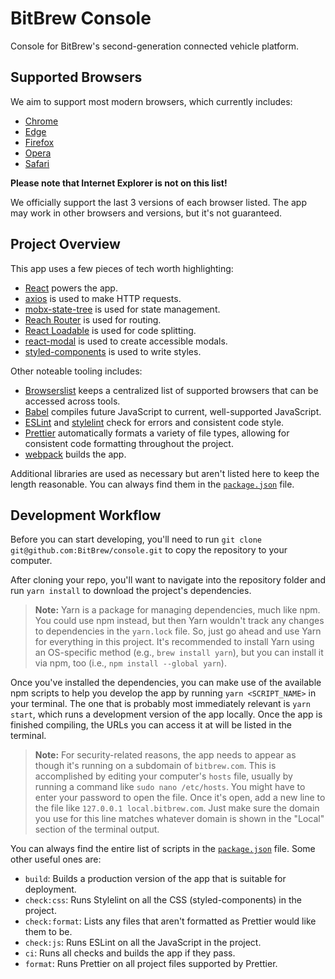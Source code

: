 # BitBrew Console

Console for BitBrew's second-generation connected vehicle platform.

## Supported Browsers

We aim to support most modern browsers, which currently includes:

- [Chrome](https://www.google.com/chrome/)
- [Edge](https://www.microsoft.com/en-us/windows/microsoft-edge)
- [Firefox](https://www.mozilla.org/en-US/firefox/)
- [Opera](http://www.opera.com/)
- [Safari](https://www.apple.com/safari/)

**Please note that Internet Explorer is not on this list!**

We officially support the last 3 versions of each browser listed. The app may work in other browsers and versions, but it's not guaranteed.

## Project Overview

This app uses a few pieces of tech worth highlighting:

- [React](https://reactjs.org/) powers the app.
- [axios](https://github.com/axios/axios) is used to make HTTP requests.
- [mobx-state-tree](https://github.com/mobxjs/mobx-state-tree) is used for state management.
- [Reach Router](https://reach.tech/router) is used for routing.
- [React Loadable](https://github.com/jamiebuilds/react-loadable) is used for code splitting.
- [react-modal](http://reactcommunity.org/react-modal/) is used to create accessible modals.
- [styled-components](https://www.styled-components.com/) is used to write styles.

Other noteable tooling includes:

- [Browserslist](https://github.com/ai/browserslist) keeps a centralized list of supported browsers that can be accessed across tools.
- [Babel](http://babeljs.io/) compiles future JavaScript to current, well-supported JavaScript.
- [ESLint](https://eslint.org/) and [stylelint](https://stylelint.io/) check for errors and consistent code style.
- [Prettier](https://prettier.io/) automatically formats a variety of file types, allowing for consistent code formatting throughout the project.
- [webpack](https://webpack.js.org/) builds the app.

Additional libraries are used as necessary but aren't listed here to keep the length reasonable. You can always find them in the [`package.json`](package.json) file.

## Development Workflow

Before you can start developing, you'll need to run `git clone git@github.com:BitBrew/console.git` to copy the repository to your computer.

After cloning your repo, you'll want to navigate into the repository folder and run `yarn install` to download the project's dependencies.

> **Note:** Yarn is a package for managing dependencies, much like npm. You could use npm instead, but then Yarn wouldn't track any changes to dependencies in the `yarn.lock` file. So, just go ahead and use Yarn for everything in this project. It's recommended to install Yarn using an OS-specific method (e.g., `brew install yarn`), but you can install it via npm, too (i.e., `npm install --global yarn`).

Once you've installed the dependencies, you can make use of the available npm scripts to help you develop the app by running `yarn <SCRIPT_NAME>` in your terminal. The one that is probably most immediately relevant is `yarn start`, which runs a development version of the app locally. Once the app is finished compiling, the URLs you can access it at will be listed in the terminal.

> **Note:** For security-related reasons, the app needs to appear as though it's running on a subdomain of `bitbrew.com`. This is accomplished by editing your computer's `hosts` file, usually by running a command like `sudo nano /etc/hosts`. You might have to enter your password to open the file. Once it's open, add a new line to the file like `127.0.0.1 local.bitbrew.com`. Just make sure the domain you use for this line matches whatever domain is shown in the "Local" section of the terminal output.

You can always find the entire list of scripts in the [`package.json`](package.json) file. Some other useful ones are:

- `build`: Builds a production version of the app that is suitable for deployment.
- `check:css`: Runs Stylelint on all the CSS (styled-components) in the project.
- `check:format`: Lists any files that aren't formatted as Prettier would like them to be.
- `check:js`: Runs ESLint on all the JavaScript in the project.
- `ci`: Runs all checks and builds the app if they pass.
- `format`: Runs Prettier on all project files supported by Prettier.
